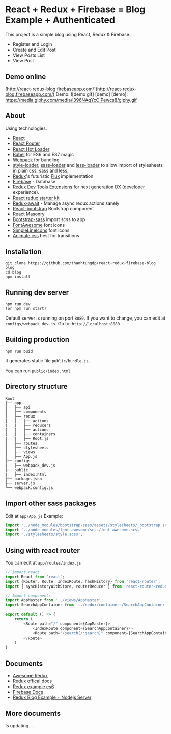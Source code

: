# React + Redux + Firebase = Blog Example + Authenticated
This project is a simple blog using React, Redux & Firebase.
* Register and Login
* Create and Edit Post
* View Posts List
* View Post

## Demo online
[http://react-redux-blog.firebaseapp.com/](http://react-redux-blog.firebaseapp.com/)
Demo:
![demo gif]
[demo]
[demo]: https://media.giphy.com/media/l396NAqYcOiPewcs8/giphy.gif

## About
Using technologies:
* [React](https://github.com/facebook/react)
* [React Router](https://github.com/rackt/react-router)
* [React Hot Loader](https://github.com/gaearon/react-hot-loader)
* [Babel](http://babeljs.io) for ES6 and ES7 magic
* [Webpack](http://webpack.github.io) for bundling
* [style-loader](https://github.com/webpack/style-loader), [sass-loader](https://github.com/jtangelder/sass-loader) and [less-loader](https://github.com/webpack/less-loader) to allow import of stylesheets in plain css, sass and less,
* [Redux](https://github.com/rackt/redux)'s futuristic [Flux](https://facebook.github.io/react/blog/2014/05/06/flux.html) implementation
* [Firebase](https://www.npmjs.com/package/firebase) - Database
* [Redux Dev Tools Extensions](https://github.com/zalmoxisus/redux-devtools-extension) for next generation DX (developer experience).
* [React redux starter kit](http://github.com/thanhtungdp/redux-500)
* [Redux-await](https://github.com/kolodny/redux-await) - Manage async redux actions sanely
* [React-bootstrap](https://react-bootstrap.github.io/) Bootstrap component
* [React Masonry](https://github.com/eiriklv/react-masonry-component)
* [Bootstrap-sass](https://github.com/twbs/bootstrap-sass) import scss to app
* [FontAwesome](fortawesome.github.io/Font-Awesome/icons/) font icons
* [SimpleLineIcons](http://thesabbir.github.io/simple-line-icons/) font icons
* [Animate.css](https://daneden.github.io/animate.css/) best for transitions

## Installation
``` code
git clone https://github.com/thanhtungdp/react-redux-firebase-blog blog
cd blog
npm install
```

## Running dev server
``` code
npm run dev
(or npm run start)
```
Default server is running on port `8080`. If you want to change, you can edit at `configs/webpack_dev.js`.
Go to: `http://localhost:8080`

## Building production
``` code
npm run buid
```
It generates static file `public/bundle.js`.

You can run `public/index.html`

## Directory structure
```
Root
├── app
│   ├── api
│   ├── components
|	├── redux
|	|	├── actions
|	|	├── reducers
|	|	├── actions
|	|	├── containers
|	|	├── Root.js
│   ├── routes
│   ├── stylesheets
│   ├── views
│   ├── App.js
├── configs
|	├── webpack_dev.js
├── public
|	├── index.html
├── package.json
├── server.js
└── webpack.config.js
```

## Import other sass packages
Edit at `app/App.js`
Example:
``` javascript
import '../node_modules/bootstrap-sass/assets/stylesheets/_bootstrap.scss';
import '../node_modules/font-awesome/scss/font-awesome.scss'
import './stylesheets/style.scss';
```
## Using with react router
You can edit at `app/routes/index.js`
``` javascript
// Import react
import React from 'react';
import {Router, Route, IndexRoute, hashHistory} from 'react-router';
import { syncHistoryWithStore, routerReducer } from 'react-router-redux';

// Import components
import AppMaster from '../views/AppMaster';
import SearchAppContainer from '../redux/containers/SearchAppContainer';

export default () => {
    return (
        <Route path="/" component={AppMaster}>
            <IndexRoute component={SearchAppContainer}/>
            <Route path="/search(/:search)" component={SearchAppContainer}></Route>
        </Route>
    )
}
```
## Documents
* [Awesome Redux](https://github.com/xgrommx/awesome-redux)
* [Redux offical docs](http://redux.js.org/)
* [Redux example es6](https://github.com/yildizberkay/redux-example)
* [Firebase Docs](https://www.firebase.com/docs/web/api/)
* [Redux Blog Example + Nodejs Server](https://medium.com/@rajaraodv/a-guide-for-building-a-react-redux-crud-app-7fe0b8943d0f#.vke00op6b)

## More documents
Is updating ...
